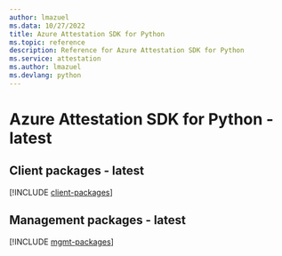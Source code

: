 ```yaml
---
author: lmazuel
ms.data: 10/27/2022
title: Azure Attestation SDK for Python
ms.topic: reference
description: Reference for Azure Attestation SDK for Python
ms.service: attestation
ms.author: lmazuel
ms.devlang: python
---
```

# Azure Attestation SDK for Python - latest

## Client packages - latest
[!INCLUDE [client-packages](attestation-client-index.md)]
## Management packages - latest
[!INCLUDE [mgmt-packages](attestation-mgmt-index.md)]
